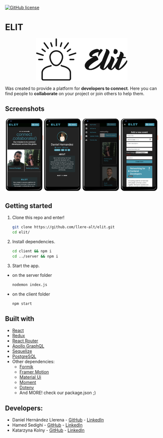 [![GitHub license](https://img.shields.io/github/license/danielhdezller/elit)](https://github.com/danielhdezller/elit/blob/main/LICENSE)


# ELIT

<p align="center">
  <img src="/client/src/assets/images/elitLogo.png" />
</p>

Was created to provide a platform for **developers to connect**. Here you can find people to **collaborate** on your project or join others to help them.

## Screenshots

<p align="center">
  <img src="/client/src/assets/images/screenshotsElit.png" />
</p>

## Getting started

1. Clone this repo and enter!

   ```bash
   git clone https://github.com/llere-alt/elit.git
   cd elit/
   ```

2. Install dependencies.

   ```bash
   cd client && npm i
   cd ../server && npm i
   ```

3. Start the app.

- on the server folder
  ```bash
  nodemon index.js
  ```
- on the client folder
  ```bash
  npm start
  ```

## Built with

- [React](https://reactjs.org/)
- [Redux](https://redux.js.org/advanced/usage-with-react-router)
- [React Router](https://reactrouter.com/)
- [Apollo GraphQL](https://www.apollographql.com/docs/)
- [Sequelize](https://sequelize.org/)
- [PostgreSQL](https://www.postgresql.org/)
- Other dependencies:
  - [Formik](https://formik.org/)
  - [Framer Motion](https://www.framer.com/motion/)
  - [Material Ui](https://material-ui.com/)
  - [Moment](https://momentjs.com/)
  - [Dotenv](https://www.npmjs.com/package/dotenv)
  - And MORE! check our package.json ;)

## Developers:

- Daniel Hernández Llerena - [GitHub](https://github.com/danielhdezller) - [LinkedIn](https://www.linkedin.com/in/daniel-hernandez-ller/)
- Hamed Sedighi - [GitHub](https://github.com/herol3oy) - [LinkedIn](https://www.linkedin.com/in/hamed-sedighi/)
- Katarzyna Kolny - [GitHub](https://github.com/kasia-js) - [LinkedIn](https://www.linkedin.com/in/katarzyna-kolny-8b3384b9/)
